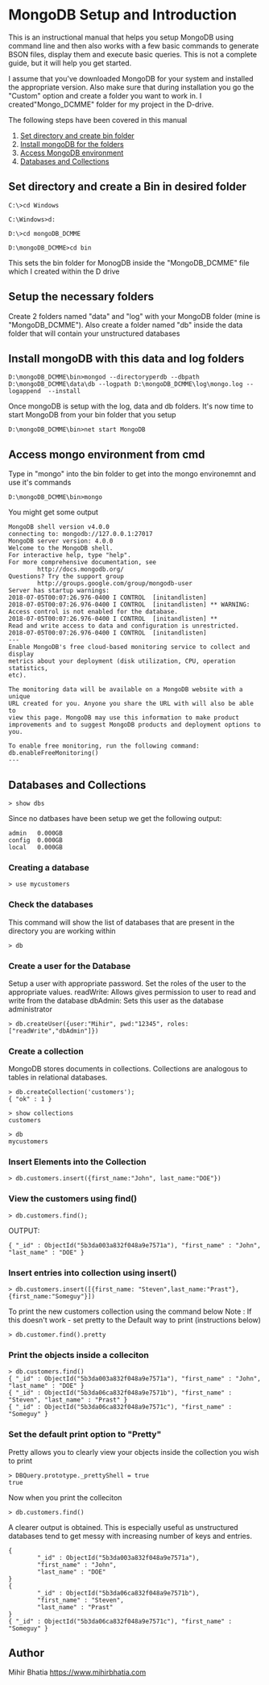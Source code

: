 # MongoDB Setup and Introduction 
This is an instructional manual that helps you setup MongoDB using command line and then also works with a few basic commands to generate BSON files, display them and execute basic queries. This is not a complete guide, but it will help you get started. 

I assume that you've downloaded MongoDB for your system and installed the appropriate version. Also make sure that during installation you go the "Custom" option and create a folder you want to work in. I created"Mongo_DCMME" folder for my project in the D-drive.

The following steps have been covered in this manual 
1. [Set directory and create bin folder](#set-directory-and-create-a-bin-in-desired-folder) 
2. [Install mongoDB for the folders](#install-mongodb-with-this-data-and-log-folders)
3. [Access MongoDB environment](#access-mongo-environment-from-cmd)
4. [Databases and Collections](#databases-and-collections)


## Set directory and create a Bin in desired folder 
```
C:\>cd Windows
```
```
C:\Windows>d:
```
```
D:\>cd mongoDB_DCMME
```
```
D:\mongoDB_DCMME>cd bin
```
This sets the bin folder for MonogDB inside the "MongoDB_DCMME" file which I created within the D drive 

## Setup the necessary folders
Create 2 folders named "data" and "log" with your MongoDB folder (mine is "MongoDB_DCMME"). Also create a folder named "db" inside the data folder that will contain your unstructured databases 

## Install mongoDB with this data and log folders
```
D:\mongoDB_DCMME\bin>mongod --directoryperdb --dbpath D:\mongoDB_DCMME\data\db --logpath D:\mongoDB_DCMME\log\mongo.log --logappend  --install
```
Once mongoDB is setup with the log, data and db folders. It's now time to start MongoDB from your bin folder that you setup
```
D:\mongoDB_DCMME\bin>net start MongoDB
```

## Access mongo environment from cmd 
Type in "mongo" into the bin folder to get into the mongo environemnt and use it's commands 
```
D:\mongoDB_DCMME\bin>mongo
```

You might get some output 
```
MongoDB shell version v4.0.0
connecting to: mongodb://127.0.0.1:27017
MongoDB server version: 4.0.0
Welcome to the MongoDB shell.
For interactive help, type "help".
For more comprehensive documentation, see
        http://docs.mongodb.org/
Questions? Try the support group
        http://groups.google.com/group/mongodb-user
Server has startup warnings:
2018-07-05T00:07:26.976-0400 I CONTROL  [initandlisten]
2018-07-05T00:07:26.976-0400 I CONTROL  [initandlisten] ** WARNING: Access control is not enabled for the database.
2018-07-05T00:07:26.976-0400 I CONTROL  [initandlisten] **          Read and write access to data and configuration is unrestricted.
2018-07-05T00:07:26.976-0400 I CONTROL  [initandlisten]
---
Enable MongoDB's free cloud-based monitoring service to collect and display
metrics about your deployment (disk utilization, CPU, operation statistics,
etc).

The monitoring data will be available on a MongoDB website with a unique
URL created for you. Anyone you share the URL with will also be able to
view this page. MongoDB may use this information to make product
improvements and to suggest MongoDB products and deployment options to you.

To enable free monitoring, run the following command:
db.enableFreeMonitoring()
---
```

## Databases and Collections 
```
> show dbs
```
Since no datbases have been setup we get the following output:
```
admin   0.000GB
config  0.000GB
local   0.000GB
```

### Creating a database
```
> use mycustomers
```

### Check the databases 
This command will show the list of databases that are present in the directory you are working within 
```
> db
```

### Create a user for the Database 
Setup a user with appropriate password. Set the roles of the user to the appropriate values. 
readWrite: Allows gives permission to user to read and write from the database 
dbAdmin: Sets this user as the database administrator
```
> db.createUser({user:"Mihir", pwd:"12345", roles:["readWrite","dbAdmin"]})
```

### Create a collection 
MongoDB stores documents in collections. Collections are analogous to tables in relational databases.

```
> db.createCollection('customers');
{ "ok" : 1 }
```
```
> show collections
customers
```
```
> db
mycustomers
```

### Insert Elements into the Collection 
```
> db.customers.insert({first_name:"John", last_name:"DOE"})
```

### View the customers using find()
```
> db.customers.find();
```
OUTPUT:
```
{ "_id" : ObjectId("5b3da003a832f048a9e7571a"), "first_name" : "John", "last_name" : "DOE" }
```

### Insert entries into collection using insert()
```
> db.customers.insert([{first_name: "Steven",last_name:"Prast"},{first_name:"Someguy"}])
```

To print the new customers collection using the command below 
Note : If this doesn't work - set pretty to the Default way to print (instructions below)
```
> db.customer.find().pretty
```


### Print the objects inside a colleciton 
```
> db.customers.find()
{ "_id" : ObjectId("5b3da003a832f048a9e7571a"), "first_name" : "John", "last_name" : "DOE" }
{ "_id" : ObjectId("5b3da06ca832f048a9e7571b"), "first_name" : "Steven", "last_name" : "Prast" }
{ "_id" : ObjectId("5b3da06ca832f048a9e7571c"), "first_name" : "Someguy" }
```


### Set the default print option to "Pretty"
Pretty allows you to clearly view your objects inside the collection you wish to print 
```
> DBQuery.prototype._prettyShell = true
true
```
Now when you print the colleciton 
```
> db.customers.find()
```

A clearer output is obtained. This is especially useful as unstructured databases tend to get messy with increasing number of keys and entries. 
```
{
        "_id" : ObjectId("5b3da003a832f048a9e7571a"),
        "first_name" : "John",
        "last_name" : "DOE"
}
{
        "_id" : ObjectId("5b3da06ca832f048a9e7571b"),
        "first_name" : "Steven",
        "last_name" : "Prast"
}
{ "_id" : ObjectId("5b3da06ca832f048a9e7571c"), "first_name" : "Someguy" }
```

## Author 
Mihir Bhatia
https://www.mihirbhatia.com

